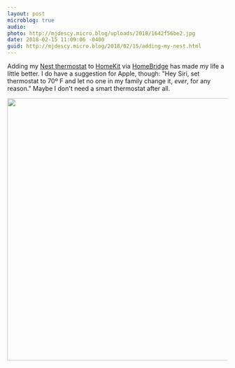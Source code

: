 ```yaml
---
layout: post
microblog: true
audio: 
photo: http://mjdescy.micro.blog/uploads/2018/1642f56be2.jpg
date: 2018-02-15 11:09:06 -0400
guid: http://mjdescy.micro.blog/2018/02/15/adding-my-nest.html
---
```

Adding my [Nest thermostat](https://nest.com/thermostats/) to [HomeKit](https://www.apple.com/ios/home/) via [HomeBridge](https://github.com/nfarina/homebridge) has made my life a little better. I do have a suggestion for Apple, though: "Hey Siri, set thermostat to 70º F and let no one in my family change it, _ever_, for any reason." Maybe I don't need a smart thermostat after all.

<img src="http://mjdescy.micro.blog/uploads/2018/1642f56be2.jpg" width="599" height="600" />
